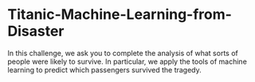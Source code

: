 # Titanic-Machine-Learning-from-Disaster
In this challenge, we ask you to complete the analysis of what sorts of people were likely to survive. In particular, we apply the tools of machine learning to predict which passengers survived the tragedy.
